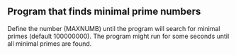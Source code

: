 ## Program that finds minimal prime numbers
Define the number (MAXNUMB) until the program will search for minimal primes (default 100000000).
The program might run for some seconds until all minimal primes are found.
